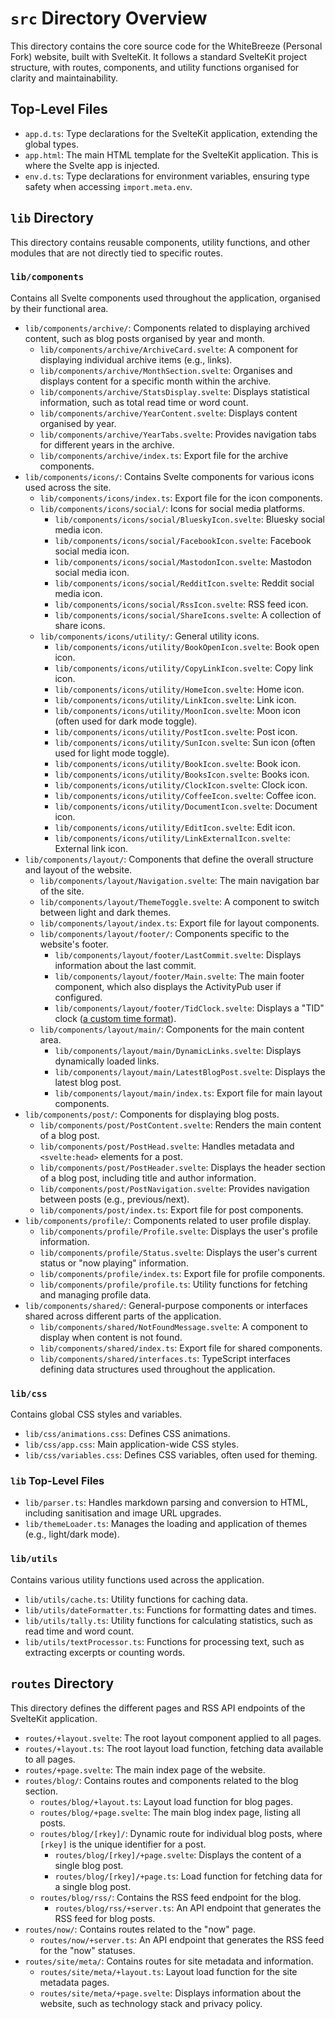 # `src` Directory Overview

This directory contains the core source code for the WhiteBreeze (Personal Fork) website, built with SvelteKit. It follows a standard SvelteKit project structure, with routes, components, and utility functions organised for clarity and maintainability.

## Top-Level Files

- `app.d.ts`: Type declarations for the SvelteKit application, extending the global types.
- `app.html`: The main HTML template for the SvelteKit application. This is where the Svelte app is injected.
- `env.d.ts`: Type declarations for environment variables, ensuring type safety when accessing `import.meta.env`.

## `lib` Directory

This directory contains reusable components, utility functions, and other modules that are not directly tied to specific routes.

### `lib/components`

Contains all Svelte components used throughout the application, organised by their functional area.

- `lib/components/archive/`: Components related to displaying archived content, such as blog posts organised by year and month.
  - `lib/components/archive/ArchiveCard.svelte`: A component for displaying individual archive items (e.g., links).
  - `lib/components/archive/MonthSection.svelte`: Organises and displays content for a specific month within the archive.
  - `lib/components/archive/StatsDisplay.svelte`: Displays statistical information, such as total read time or word count.
  - `lib/components/archive/YearContent.svelte`: Displays content organised by year.
  - `lib/components/archive/YearTabs.svelte`: Provides navigation tabs for different years in the archive.
  - `lib/components/archive/index.ts`: Export file for the archive components.
- `lib/components/icons/`: Contains Svelte components for various icons used across the site.
  - `lib/components/icons/index.ts`: Export file for the icon components.
  - `lib/components/icons/social/`: Icons for social media platforms.
    - `lib/components/icons/social/BlueskyIcon.svelte`: Bluesky social media icon.
    - `lib/components/icons/social/FacebookIcon.svelte`: Facebook social media icon.
    - `lib/components/icons/social/MastodonIcon.svelte`: Mastodon social media icon.
    - `lib/components/icons/social/RedditIcon.svelte`: Reddit social media icon.
    - `lib/components/icons/social/RssIcon.svelte`: RSS feed icon.
    - `lib/components/icons/social/ShareIcons.svelte`: A collection of share icons.
  - `lib/components/icons/utility/`: General utility icons.
    - `lib/components/icons/utility/BookOpenIcon.svelte`: Book open icon.
    - `lib/components/icons/utility/CopyLinkIcon.svelte`: Copy link icon.
    - `lib/components/icons/utility/HomeIcon.svelte`: Home icon.
    - `lib/components/icons/utility/LinkIcon.svelte`: Link icon.
    - `lib/components/icons/utility/MoonIcon.svelte`: Moon icon (often used for dark mode toggle).
    - `lib/components/icons/utility/PostIcon.svelte`: Post icon.
    - `lib/components/icons/utility/SunIcon.svelte`: Sun icon (often used for light mode toggle).
    - `lib/components/icons/utility/BookIcon.svelte`: Book icon.
    - `lib/components/icons/utility/BooksIcon.svelte`: Books icon.
    - `lib/components/icons/utility/ClockIcon.svelte`: Clock icon.
    - `lib/components/icons/utility/CoffeeIcon.svelte`: Coffee icon.
    - `lib/components/icons/utility/DocumentIcon.svelte`: Document icon.
    - `lib/components/icons/utility/EditIcon.svelte`: Edit icon.
    - `lib/components/icons/utility/LinkExternalIcon.svelte`: External link icon.
- `lib/components/layout/`: Components that define the overall structure and layout of the website.
  - `lib/components/layout/Navigation.svelte`: The main navigation bar of the site.
  - `lib/components/layout/ThemeToggle.svelte`: A component to switch between light and dark themes.
  - `lib/components/layout/index.ts`: Export file for layout components.
  - `lib/components/layout/footer/`: Components specific to the website's footer.
    - `lib/components/layout/footer/LastCommit.svelte`: Displays information about the last commit.
    - `lib/components/layout/footer/Main.svelte`: The main footer component, which also displays the ActivityPub user if configured.
    - `lib/components/layout/footer/TidClock.svelte`: Displays a "TID" clock ([a custom time format](https://atproto.com/specs/tid)).
  - `lib/components/layout/main/`: Components for the main content area.
    - `lib/components/layout/main/DynamicLinks.svelte`: Displays dynamically loaded links.
    - `lib/components/layout/main/LatestBlogPost.svelte`: Displays the latest blog post.
    - `lib/components/layout/main/index.ts`: Export file for main layout components.
- `lib/components/post/`: Components for displaying blog posts.
  - `lib/components/post/PostContent.svelte`: Renders the main content of a blog post.
  - `lib/components/post/PostHead.svelte`: Handles metadata and `<svelte:head>` elements for a post.
  - `lib/components/post/PostHeader.svelte`: Displays the header section of a blog post, including title and author information.
  - `lib/components/post/PostNavigation.svelte`: Provides navigation between posts (e.g., previous/next).
  - `lib/components/post/index.ts`: Export file for post components.
- `lib/components/profile/`: Components related to user profile display.
  - `lib/components/profile/Profile.svelte`: Displays the user's profile information.
  - `lib/components/profile/Status.svelte`: Displays the user's current status or "now playing" information.
  - `lib/components/profile/index.ts`: Export file for profile components.
  - `lib/components/profile/profile.ts`: Utility functions for fetching and managing profile data.
- `lib/components/shared/`: General-purpose components or interfaces shared across different parts of the application.
  - `lib/components/shared/NotFoundMessage.svelte`: A component to display when content is not found.
  - `lib/components/shared/index.ts`: Export file for shared components.
  - `lib/components/shared/interfaces.ts`: TypeScript interfaces defining data structures used throughout the application.

### `lib/css`

Contains global CSS styles and variables.

- `lib/css/animations.css`: Defines CSS animations.
- `lib/css/app.css`: Main application-wide CSS styles.
- `lib/css/variables.css`: Defines CSS variables, often used for theming.

### `lib` Top-Level Files

- `lib/parser.ts`: Handles markdown parsing and conversion to HTML, including sanitisation and image URL upgrades.
- `lib/themeLoader.ts`: Manages the loading and application of themes (e.g., light/dark mode).

### `lib/utils`

Contains various utility functions used across the application.

- `lib/utils/cache.ts`: Utility functions for caching data.
- `lib/utils/dateFormatter.ts`: Functions for formatting dates and times.
- `lib/utils/tally.ts`: Utility functions for calculating statistics, such as read time and word count.
- `lib/utils/textProcessor.ts`: Functions for processing text, such as extracting excerpts or counting words.

## `routes` Directory

This directory defines the different pages and RSS API endpoints of the SvelteKit application.

- `routes/+layout.svelte`: The root layout component applied to all pages.
- `routes/+layout.ts`: The root layout load function, fetching data available to all pages.
- `routes/+page.svelte`: The main index page of the website.
- `routes/blog/`: Contains routes and components related to the blog section.
  - `routes/blog/+layout.ts`: Layout load function for blog pages.
  - `routes/blog/+page.svelte`: The main blog index page, listing all posts.
  - `routes/blog/[rkey]/`: Dynamic route for individual blog posts, where `[rkey]` is the unique identifier for a post.
    - `routes/blog/[rkey]/+page.svelte`: Displays the content of a single blog post.
    - `routes/blog/[rkey]/+page.ts`: Load function for fetching data for a single blog post.
  - `routes/blog/rss/`: Contains the RSS feed endpoint for the blog.
    - `routes/blog/rss/+server.ts`: An API endpoint that generates the RSS feed for blog posts.
- `routes/now/`: Contains routes related to the "now" page.
  - `routes/now/+server.ts`: An API endpoint that generates the RSS feed for the "now" statuses.
- `routes/site/meta/`: Contains routes for site metadata and information.
  - `routes/site/meta/+layout.ts`: Layout load function for the site metadata pages.
  - `routes/site/meta/+page.svelte`: Displays information about the website, such as technology stack and privacy policy.